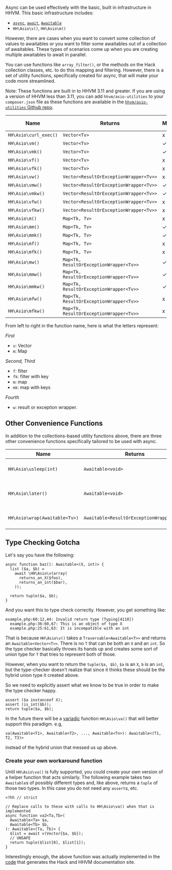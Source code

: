 Async can be used effectively with the basic, built in infrastructure in HHVM. This basic infrastructure includes:

* [`async`](/hack/async/introduction), [`await`](/hack/async/awaitables), [`Awaitable`](/hack/async/awaitables)
* `HH\Asio\v()`, `HH\Asio\m()`

However, there are cases when you want to convert some collection of values to awaitables or you want to filter some awaitables out of a collection of awaitables. These types of scenarios come up when you are creating multiple awaitables to await in parallel. 

You can use functions like `array_filter()`, or the methods on the Hack collection classes, etc. to do this mapping and filtering. However, there is a set of utility functions, specifically created for async, that will make your code more streamlined. 

Note: These functions are built in to HHVM 3.11 and greater. If you are using a version of HHVM less than 3.11, you can add `hhvm/asio-utilities` to your `composer.json` file as these functions are available in the [`hhvm/asio-utilities` Github repo](https://github.com/hhvm/asio-utilities).

Name    | Returns             | Mapped | Filtered | Has Key | Wrapped Exception
--------|---------------------|--------|----------|---------|------------------
`HH\Asio\curl_exec()`   | `Vector<Tv>`         | x      | x        | x       | x
`HH\Asio\vm()` | `Vector<Tv>`        | ✓      | x        | x       | x
`HH\Asio\vmk()` | `Vector<Tv>`        | ✓      | x        | ✓       | x
`HH\Asio\vf()`  | `Vector<Tv>`        | x      | ✓        | x       | x
`HH\Asio\vfk()` | `Vector<Tv>`        | x      | ✓        | ✓       | x
`HH\Asio\vw()` | `Vector<ResultOrExceptionWrapper<Tv>>` | x      | x        | x       | ✓
`HH\Asio\vmw()` | `Vector<ResultOrExceptionWrapper<Tv>>`| ✓      | x        | x       | ✓
`HH\Asio\vmkw()` | `Vector<ResultOrExceptionWrapper<Tv>>`| ✓      | x        | ✓       | ✓
`HH\Asio\vfw()` | `Vector<ResultOrExceptionWrapper<Tv>>`| x      | ✓        | x       | ✓
`HH\Asio\vfkw()` | `Vector<ResultOrExceptionWrapper<Tv>>`| x      | ✓        | ✓       | ✓
`HH\Asio\m()`   | `Map<Tk, Tv>`        | x      | x        | x       | x
`HH\Asio\mm()`  | `Map<Tk, Tv>`        | ✓      | x        | x       | x
`HH\Asio\mmk()` | `Map<Tk, Tv>`        | ✓      | x        | ✓       | x
`HH\Asio\mf()` | `Map<Tk, Tv>`        | x      | ✓        | x       | x
`HH\Asio\mfk()` | `Map<Tk, Tv>`        | x      | ✓        | ✓       | x
`HH\Asio\mw()` | `Map<Tk, ResultOrExceptionWrapper<Tv>>` | ✓      | x        | x       | ✓
`HH\Asio\mmw()`| `Map<Tk, ResultOrExceptionWrapper<Tv>>`| ✓      | x        | x       | ✓
`HH\Asio\mmkw()` | `Map<Tk, ResultOrExceptionWrapper<Tv>>`| ✓      | x        | ✓       | ✓
`HH\Asio\mfw()` | `Map<Tk, ResultOrExceptionWrapper<Tv>>`| x      | ✓        | x       | ✓
`HH\Asio\mfkw()` | `Map<Tk, ResultOrExceptionWrapper<Tv>>`| x      | ✓        | ✓       | ✓

From left to right in the function name, here is what the letters represent:

*First*

* `v`: Vector
* `m`: Map

*Second, Third*

* `f`: filter
* `fk`: filter with key
* `m`: map
* `mk`: map with keys

*Fourth*

* `w`: result or exception wrapper. 

## Other Convenience Functions

In addition to the collections-based utility functions above, there are three other convenience functions specifically tailored to be used with async.

Name | Returns | Description
-----|---------|------------
`HH\Asio\usleep(int)` | `Awaitable<void>` | Wait a provided length of time before an async function does more work.
`HH\Asio\later()` | `Awaitable<void>` | Reschedule the work of an async function until some undetermined point in the future.
`HH\Asio\wrap(Awaitable<Tv>)` | `Awaitable<ResultOrExceptionWrapper<Tv>>` | Wrap an `Awaitable` into an `Awaitable` of `ResultOrExceptionWrapper`.

## Type Checking Gotcha

Let's say you have the following:

```
async function baz(): Awaitable<(X, int)> {
  list ($a, $b) = 
    await \HH\Asio\v(array(
      returns_an_X($foo), 
      returns_an_int($bar),
    ));

  return tuple($a, $b);
}
```

And you want this to type check correctly. However, you get something like:

```
example.php:60:12,44: Invalid return type (Typing[4110])
  example.php:36:60,67: This is an object of type X
  example.php:25:61,63: It is incompatible with an int
```

That is because `HH\Asio\v()` takes a `Traversable<Awaitable<T>>` and returns an `Awaitable<Vector<T>>`. There is no `T` that can be both an `X` and an `int`. So the type checker basically throws its hands up and creates some sort of union type for `T` that tries to represent both of those.

However, when you want to return the `tuple($a, $b)`, `$a` is an `X`, `b` is an `int`, but the type-checker doesn't realize that since it thinks these should be the hybrid union type it created above.

So we need to explicitly assert what we know to be true in order to make the type checker happy.

```
assert ($a instanceof X);
assert (is_int($b));
return tuple($a, $b);
```

In the future there will be a [variadic](/hack/other-features/variadic-functions) function `HH\Asio\va()` that will better support this paradigm. e.g, 

```
va(Awaitable<T1>, Awaitable<T2>, ..., Awaitable<Tn>): Awaitable<(T1, T2, T3)>
```

instead of the hybrid union that messed us up above.

### Create your own workaround function

Until `HH\Asio\va()` is fully supported, you could create your own version of a helper function that acts similarly. The following example takes two `Awaitable`s of possibly different types and, like above, returns a `tuple` of those two types. In this case you do not need any `assert`s, etc.

```
<?hh // strict

// Replace calls to these with calls to HH\Asio\va() when that is implemented
async function va2<Ta,Tb>(
  Awaitable<Ta> $a,
  Awaitable<Tb> $b,
): Awaitable<(Ta, Tb)> {
  $list = await v(Vector{$a, $b});
  // UNSAFE
  return tuple($list[0], $list[1]);
}
```

Interestingly enough, the above function was actually implemented in the [code](https://github.com/hhvm/user-documentation/blob/7568764b587b24f3a8441bee1f1ac6940cb5de7e/src/utils/async_funcs.php) that generates the Hack and HHVM documentation site.
